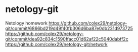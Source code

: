 # netology-git
Netology homework
https://github.com/colex29/netology-git/commit/6866bd219d49f40fb306d6ba87e0db231d973725
https://github.com/colex29/netology-git/commit/dea92c834c1590ffacc01d62af22c5040dabff2c
https://github.com/colex29/netology-git/network

